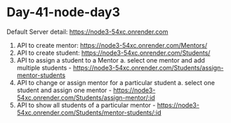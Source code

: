 # Day-41-node-day3

Default Server detail: https://node3-54xc.onrender.com

1. API to create mentor: https://node3-54xc.onrender.com/Mentors/
2. API to create student: https://node3-54xc.onrender.com/Students/
3. API to assign a student to a Mentor
   a. select one mentor and add multiple students - https://node3-54xc.onrender.com/Students/assign-mentor-students
4. API to change or assign mentor for a particular student
   a. select one student and assign one mentor - https://node3-54xc.onrender.com/Students/assign-mentor/:id
5. API to show all students of a particular mentor - https://node3-54xc.onrender.com/Students/mentor-students/:id

